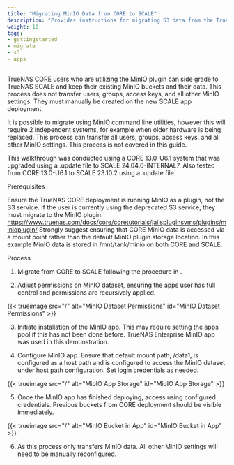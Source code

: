 ```yaml
---
title: "Migrating MinIO Data from CORE to SCALE"
description: "Provides instructions for migrating S3 data from the TrueNAS CORE MinIO plugin to the TrueNAS SCALE MinIO app."
weight: 10
tags:
- gettingstarted
- migrate
- s3
- apps
---
```


TrueNAS CORE users who are utilizing the MinIO plugin can side grade to TrueNAS SCALE and keep their existing MinIO buckets and their data. This process does not transfer users, groups, access keys, and all other MinIO settings. They must manually be created on the new SCALE app deployment.

It is possible to migrate using MinIO command line utilities, however this will require 2 independent systems, for example when older hardware is being replaced. This process can transfer all users, groups, access keys, and all other MinIO settings. This process is not covered in this guide.

This walkthrough was conducted using a CORE 13.0-U6.1 system that was upgraded using a .update file to SCALE 24.04.0-INTERNAL7. Also tested from CORE 13.0-U6.1 to SCALE 23.10.2 using a .update file.

Prerequisites

Ensure the TrueNAS CORE deployment is running MinIO as a plugin, not the S3 service. If the user is currently using the deprecated S3 service, they must migrate to the MinIO plugin. https://www.truenas.com/docs/core/coretutorials/jailspluginsvms/plugins/minioplugin/
Strongly suggest ensuring that CORE MinIO data is accessed via a mount point rather than the default MinIO plugin storage location.
In this example MinIO data is stored in /mnt/tank/minio on both CORE and SCALE.

Process

1. Migrate from CORE to SCALE following the procedure in []().

2. Adjust permissions on MinIO dataset, ensuring the apps user has full control and permissions are recursively applied.

{{< trueimage src="/" alt="MinIO Dataset Permissions" id="MinIO Dataset Permissions" >}}

3. Initiate installation of the MinIO app. This may require setting the apps pool if this has not been done before. TrueNAS Enterprise MinIO app was used in this demonstration.

4. Configure MinIO app. Ensure that default mount path, /data1, is configured as a host path and is configured to access the MinIO dataset under host path configuration. Set login credentials as needed.

{{< trueimage src="/" alt="MioIO App Storage" id="MioIO App Storage" >}}

5. Once the MinIO app has finished deploying, access using configured credentials. Previous buckets from CORE deployment should be visible immediately.

{{< trueimage src="/" alt="MinIO Bucket in App" id="MinIO Bucket in App" >}}

6. As this process only transfers MinIO data. All other MinIO settings will need to be manually reconfigured.
